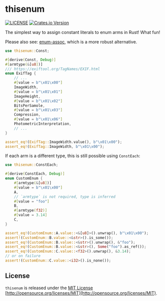 # thisenum

[![LICENSE](https://img.shields.io/badge/license-MIT-blue.svg)](LICENSE)
[![Crates.io Version](https://img.shields.io/crates/v/thisenum.svg)](https://crates.io/crates/thisenum)
<!-- [![Latest Release](https://img.shields.io/github/v/release/arpadav/thisenum)](https://github.com/arpadav/thisenum) -->
<!-- [![Coverage Status](https://coveralls.io/repos/github/arpadav/thisenum/badge.svg?branch=main)](https://coveralls.io/github/arpadav/thisenum?branch=main) -->

The simplest way to assign constant literals to enum arms in Rust! What fun!

Please also see: [enum-assoc](https://docs.rs/enum-assoc/latest/enum_assoc/), which is a more robust alternative.

```rust
use thisenum::Const;

#[derive(Const, Debug)]
#[armtype(&[u8])]
/// https://exiftool.org/TagNames/EXIF.html
enum ExifTag {
    // ...
    #[value = b"\x01\x00"]
    ImageWidth,
    #[value = b"\x01\x01"]
    ImageHeight,
    #[value = b"\x01\x02"]
    BitsPerSamole,
    #[value = b"\x01\x03"]
    Compression,
    #[value = b"\x01\x06"]
    PhotometricInterpretation,
    // ...
}

assert_eq!(ExifTag::ImageWidth.value(), b"\x01\x00");
assert_eq!(ExifTag::ImageWidth, b"\x01\x00");
```

If each arm is a different type, this is still possible using `ConstEach`:

```rust
use thisenum::ConstEach;

#[derive(ConstEach, Debug)]
enum CustomEnum {
    #[armtype(&[u8])]
    #[value = b"\x01\x00"]
    A,
    // `armtype` is not required, type is inferred
    #[value = "foo"]
    B,
    #[armtype(f32)]
    #[value = 3.14]
    C,
}

assert_eq!(CustomEnum::A.value::<&[u8]>().unwrap(), b"\x01\x00");
assert!(CustomEnum::B.value::<&str>().is_some());
assert_eq!(CustomEnum::B.value::<&str>().unwrap(), &"foo");
assert_eq!(CustomEnum::B.value::<&str>(), Some("foo").as_ref());
assert_eq!(CustomEnum::C.value::<f32>().unwrap(), &3.14);
// or on failure
assert!(CustomEnum::C.value::<i32>().is_none());
```

## License

`thisenum` is released under the [MIT License](LICENSE) [http://opensource.org/licenses/MIT](http://opensource.org/licenses/MIT).